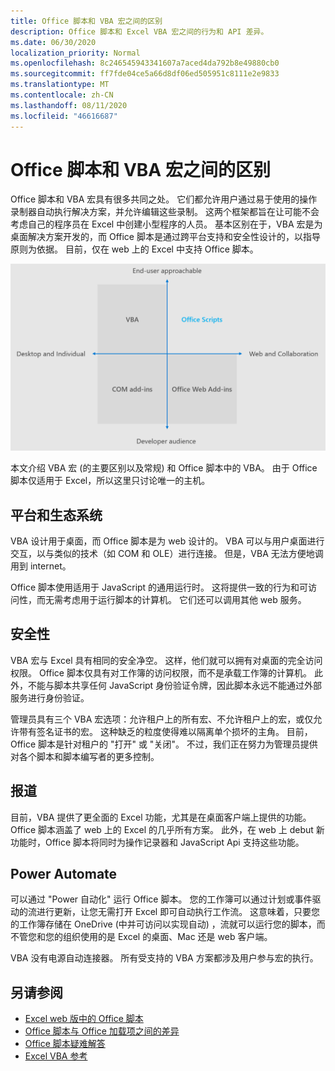 ```yaml
---
title: Office 脚本和 VBA 宏之间的区别
description: Office 脚本和 Excel VBA 宏之间的行为和 API 差异。
ms.date: 06/30/2020
localization_priority: Normal
ms.openlocfilehash: 8c246545943341607a7aced4da792b8e49880cb0
ms.sourcegitcommit: ff7fde04ce5a66d8df06ed505951c8111e2e9833
ms.translationtype: MT
ms.contentlocale: zh-CN
ms.lasthandoff: 08/11/2020
ms.locfileid: "46616687"
---
```

# <a name="differences-between-office-scripts-and-vba-macros"></a>Office 脚本和 VBA 宏之间的区别

Office 脚本和 VBA 宏具有很多共同之处。 它们都允许用户通过易于使用的操作录制器自动执行解决方案，并允许编辑这些录制。 这两个框架都旨在让可能不会考虑自己的程序员在 Excel 中创建小型程序的人员。
基本区别在于，VBA 宏是为桌面解决方案开发的，而 Office 脚本是通过跨平台支持和安全性设计的，以指导原则为依据。 目前，仅在 web 上的 Excel 中支持 Office 脚本。

![显示不同 Office 扩展性解决方案的重点领域的四象限图。 Office 脚本和 VBA 宏都旨在帮助最终用户创建解决方案，但 Office 脚本是为 web 和协作 (而构建的，而 VBA 则用于桌面) 。 ) ](../images/office-programmability-diagram.png)

本文介绍 VBA 宏 (的主要区别以及常规) 和 Office 脚本中的 VBA。 由于 Office 脚本仅适用于 Excel，所以这里只讨论唯一的主机。

## <a name="platform-and-ecosystem"></a>平台和生态系统

VBA 设计用于桌面，而 Office 脚本是为 web 设计的。 VBA 可以与用户桌面进行交互，以与类似的技术（如 COM 和 OLE）进行连接。 但是，VBA 无法方便地调用到 internet。

Office 脚本使用适用于 JavaScript 的通用运行时。 这将提供一致的行为和可访问性，而无需考虑用于运行脚本的计算机。 它们还可以调用其他 web 服务。

## <a name="security"></a>安全性

VBA 宏与 Excel 具有相同的安全净空。 这样，他们就可以拥有对桌面的完全访问权限。 Office 脚本仅具有对工作簿的访问权限，而不是承载工作簿的计算机。 此外，不能与脚本共享任何 JavaScript 身份验证令牌，因此脚本永远不能通过外部服务进行身份验证。

管理员具有三个 VBA 宏选项：允许租户上的所有宏、不允许租户上的宏，或仅允许带有签名证书的宏。 这种缺乏的粒度使得难以隔离单个损坏的主角。 目前，Office 脚本是针对租户的 "打开" 或 "关闭"。 不过，我们正在努力为管理员提供对各个脚本和脚本编写者的更多控制。

## <a name="coverage"></a>报道

目前，VBA 提供了更全面的 Excel 功能，尤其是在桌面客户端上提供的功能。 Office 脚本涵盖了 web 上的 Excel 的几乎所有方案。 此外，在 web 上 debut 新功能时，Office 脚本将同时为操作记录器和 JavaScript Api 支持这些功能。

## <a name="power-automate"></a>Power Automate

可以通过 "Power 自动化" 运行 Office 脚本。 您的工作簿可以通过计划或事件驱动的流进行更新，让您无需打开 Excel 即可自动执行工作流。 这意味着，只要您的工作簿存储在 OneDrive (中并可访问以实现自动) ，流就可以运行您的脚本，而不管您和您的组织使用的是 Excel 的桌面、Mac 还是 web 客户端。

VBA 没有电源自动连接器。 所有受支持的 VBA 方案都涉及用户参与宏的执行。

## <a name="see-also"></a>另请参阅

- [Excel web 版中的 Office 脚本](../overview/excel.md)
- [Office 脚本与 Office 加载项之间的差异](add-ins-differences.md)
- [Office 脚本疑难解答](../testing/troubleshooting.md)
- [Excel VBA 参考](/office/vba/api/overview/excel)
